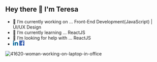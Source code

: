 
## Hey there 👋 I'm Teresa

- 🔭 I’m currently working on ... Front-End Development(JavaScript) | UI/UX Design
- 🌱 I’m currently learning ... ReactJS
- 🤔 I’m looking for help with ... ReactJS
- [<img src="https://github.com/tracyber/tracyber/blob/master/uploads/linkedin.png">](https://www.linkedin.com/in/teresa-louis-80974b1a0/)     [<img src="https://github.com/tracyber/tracyber/blob/master/uploads/facebook.png">](https://www.facebook.com/teresa.louis1/) 

![41620-woman-working-on-laptop-in-office](https://user-images.githubusercontent.com/70477887/117707432-3684c080-b1ec-11eb-8291-993896271aa8.gif)





